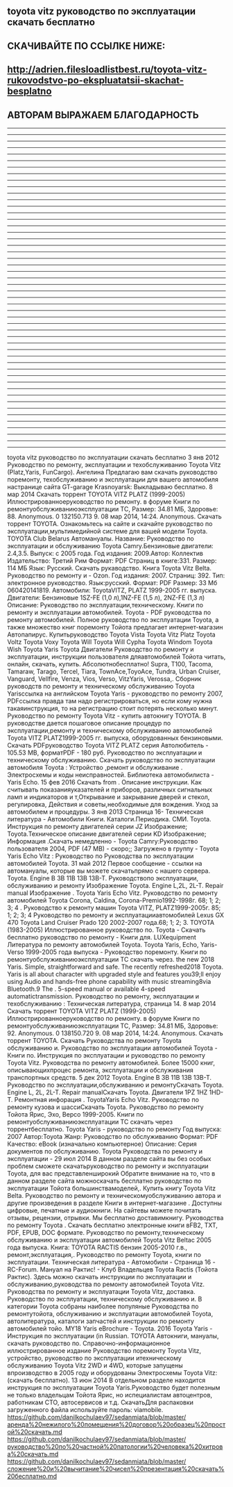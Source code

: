toyota vitz руководство по эксплуатации скачать бесплатно
--------------------------------------------------
СКАЧИВАЙТЕ ПО ССЫЛКЕ НИЖЕ:
--------------------------------------------------
http://adrien.filesloadlistbest.ru/toyota-vitz-rukovodstvo-po-ekspluatatsii-skachat-besplatno
--------------------------------------------------
АВТОРАМ ВЫРАЖАЕМ БЛАГОДАРНОСТЬ
--------------------------------------------------
--------------------------------------------------
--------------------------------------------------
--------------------------------------------------
--------------------------------------------------
--------------------------------------------------
--------------------------------------------------
--------------------------------------------------
--------------------------------------------------
--------------------------------------------------
--------------------------------------------------
--------------------------------------------------
--------------------------------------------------
--------------------------------------------------
--------------------------------------------------
--------------------------------------------------
--------------------------------------------------
--------------------------------------------------
--------------------------------------------------
--------------------------------------------------
--------------------------------------------------
--------------------------------------------------
--------------------------------------------------
--------------------------------------------------
--------------------------------------------------
--------------------------------------------------
--------------------------------------------------
--------------------------------------------------
--------------------------------------------------
--------------------------------------------------
--------------------------------------------------
--------------------------------------------------
--------------------------------------------------
--------------------------------------------------
--------------------------------------------------
--------------------------------------------------
--------------------------------------------------
--------------------------------------------------
--------------------------------------------------
--------------------------------------------------
--------------------------------------------------
--------------------------------------------------
--------------------------------------------------
--------------------------------------------------
--------------------------------------------------
--------------------------------------------------
--------------------------------------------------
--------------------------------------------------
--------------------------------------------------
--------------------------------------------------
--------------------------------------------------
toyota vitz руководство по эксплуатации скачать бесплатно 3 янв 2012  Руководство по ремонту, эксплуатации и техобслуживанию Toyota Vitz (Platz,Yaris, FunCargo). Ангелина  Предлагаю вам скачать руководство поремонту, техобслуживанию и эксплуатации для вашего автомобиля настранице сайта GT-garage Krasnoyarsk:  Выкладываю бесплатно. 8 мар 2014  Скачать торрент TOYOTA VITZ  PLATZ (1999-2005) Иллюстрированноеруководство по ремонту. в форуме Книги по ремонтуобслуживаниюэксплуатации ТС, Размер: 34.81 МБ, Здоровье: 88. Anonymous. 0 132150.713 9. 08 мар 2014, 14:24. Anonymous. Скачать торрент TOYOTA. Ознакомьтесь на сайте и скачайте руководство по эксплуатации,мультимедийной системе для вашей модели Toyota. TOYOTA Club Belarus  Автомануалы. Название: Руководство по эксплуатации и обслуживанию Toyota Camry.Бензиновые двигатели: 2.4,3.5. Выпуск: с 2005 года. Год издания: 2009.Автор: Коллектив Издательство: Третий Рим Формат: PDF Страниц в книге:331. Размер: 114 МБ Язык: Русский. Скачать рукаводство. Книга Toyota Vitz  Belta. Руководство по ремонту и  - Ozon. Год издания: 2007. Страниц: 392. Тип: электронное руководство. Язык:русский. Формат: PDF Размер: 33 Мб 060420141819. Автомобили: ToyotaVITZ, PLATZ 1999-2005 гг. выпуска. Двигатели: Бензиновые 1SZ-FE (1,0 л),1NZ-FE (1,5 л), 2NZ-FE (1,3 л) Описание: Руководство по эксплуатации,техническому. Книги по ремонту и эксплуатации автомобилей. Toyota - PDF руководства по ремонту автомобилей. Полное руководство по эксплуатации Toyota, а также множество книг поремонту Тойота предлагает интернет-магазин Автопапирус. Купитьруководство  Toyota Vista  Toyota Vitz  Platz  Toyota Voltz  Toyota Voxy Toyota Will  Toyota Will Cypha  Toyota Windom  Toyota Wish  Toyota Yaris Toyota Двигатели
Руководство по ремонту и эксплуатации, инструкции пользователя дляавтомобилей Тойота читать, онлайн, скачать, купить.  Абсолютнобесплатно!  Supra, T100, Tacoma, Tamaraw, Tarago, Tercel, Tiara, TownAce,ToyoAce, Tundra, Urban Cruiser, Vanguard, Vellfire, Venza, Vios, Verso, VitzYaris, Verossa,. Сборник руководств по ремонту и техническому обслуживанию Toyota Yarisссылка  на английском Toyota Yaris - руководство по ремонту 2007, PDFссылка правда там надо регистрироваться, но если кому нужна такаяинструкция, то на регистрацию стоит потерять несколько минут. Руководство по ремонту Toyota Vitz - купить автокнигу TOYOTA. В руководстве дается пошаговое описание процедур по эксплуатации,ремонту и техническому обслуживанию автомобилей Toyota VITZ  PLATZ1999-2005 гг. выпуска, оборудованных бензиновыми.  Скачать PDFруководство Toyota VITZ  PLATZ серия Автолюбитель - 105.53 MB, форматPDF - 180 руб. Руководство по эксплуатации и техническому обслуживанию. Скачать руководство по эксплуатации автомобиля Toyota : Устройство ,ремонт и обслуживание . Электросхемы и коды неисправностей. Библиотека автомобилиста - Yaris  Echo. 15 фев 2016  Скачать from . Описание инструкции. Как считывать показанияуказателей и приборов, различных сигнальных ламп и индикаторов и т,Открывание и закрывание дверей и стекол, регулировка, Действия и советы,необходимые для вождения. Уход за автомобилем и процедуры. 3 янв 2013  Страница 16- Техническая литература - Автомобили Книги. Каталоги.Периодика. СМИ. Toyota. Инструкция по ремонту двигателей серии JZ Изображение; Toyota.Техническое описание двигателей серии KD Изображение; Информация .Скачать немедленно - Toyota Camry:Руководство пользователя 2004, PDF (47 MB) - скоро;; Загружено в группу - Toyota Yaris Echo Vitz : Руководство по
Руководства по эксплуатации автомобилей Toyota. 31 май 2012  Первое сообщение - ссылки на автомануалы, которые вы можете скачатьпрямо с нашего сервера.  Toyota. Engine B 3B 11B 13B 13B-T. Руководствопо эксплуатации, обслуживанию и ремонту Изображение Toyota. Engine L,2L, 2L-T. Repair manual Изображение . Toyota Yaris Echo Vitz. Руководство по ремонту автомобилей Toyota Corona, Caldina, Corona-Premio1992-1998г. 68; 1; 2; 3; 4 . Руководство к ремонту машин Toyota VITZ, PLATZ1999-2005г. 85; 1; 2; 3; 4  Руководство по ремонту и эксплуатацииавтомобилей Lexus GX 470 Toyota Land Cruiser Prado 120 2002-2007 года.68; 1; 2; 3. TOYOTA (1983-2005) Иллюстрированное руководство по. Toyota - Скачать бесплатно руководство по ремонту - Книги для. LUXequipment  Литература по ремонту автомобилей Toyota. Toyota Yaris, Echo, Yaris-Verso 1999-2005 года выпуска - Руководство поремонту. Книги по ремонтуобслуживаниюэксплуатации ТС скачать через. the new 2018 Yaris. Simple, straightforward and safe. The recently refreshed2018 Toyota. Yaris is all about character  with upgraded style and features you39;ll enjoy using  Audio and hands-free phone capability with music streaming8via Bluetooth.9 The . 5-speed manual or available 4-speed automatictransmission. Руководство по ремонту, эксплуатации и техобслуживанию
: Техническая литература, страница 14. 8 мар 2014  Скачать торрент TOYOTA VITZ  PLATZ (1999-2005) Иллюстрированноеруководство по ремонту. в форуме Книги по ремонтуобслуживаниюэксплуатации ТС, Размер: 34.81 МБ, Здоровье: 92. Anonymous. 0 138150.720 9. 08 мар 2014, 14:24. Anonymous. Скачать торрент TOYOTA. Скачать Руководства по ремонту Toyota обслуживанию и. Руководство по эксплуатации автомобилей Toyota - Книги по. Инструкция по эксплуатации и руководство по ремонту Toyota Vitz. Руководства по ремонту автомобилей. Более 15000 книг, описывающихпроцес ремонта, эксплуатации и обслуживания транспортных средств. 5 дек 2012  Toyota. Engine B 3B 11B 13B 13B-T. Руководство по эксплуатации,обслуживанию и ремонтуСкачать Toyota. Engine L, 2L, 2L-T. Repair manualСкачать Toyota. Двигатели 1PZ 1HZ 1HD-T. Ремонтная инфорация . ToyotaYaris Echo Vitz. Руководство по ремонту кузова и шассиСкачать Toyota. Руководство по ремонту Тойота Ярис, Эхо, Версо 1999-2005. Книги по ремонтуобслуживаниюэксплуатации ТС скачать через торрентбесплатно.  Toyota Yaris - руководство по ремонту Год выпуска: 2007 Автор:Toyota Жанр: Руководство по обслуживанию Формат: PDF Качество: eBook (изначально компьютерное) Описание: Серия документов по обслуживанию. Toyota Руководства по ремонту и эксплуатации -
29 июл 2014  В данном разделе сайта вы без особых проблем сможете скачатьруководство по ремонту и эксплуатации Toyota, для вас представленширокий  Обратите внимание на то, что в данном разделе сайта можноскачать бесплатно руководство по эксплуатации Тойота большинствамоделей,. Купить книгу Toyota Vitz  Belta. Руководство по ремонту и техническомуобслуживанию автора и другие произведения в разделе Книги в интернет-магазине . Доступны цифровые, печатные и аудиокниги. На сайтевы можете почитать отзывы, рецензии, отрывки. Мы бесплатно доставимкнигу. Руководства по ремонту Toyota . Скачать бесплатно электронные книги вFB2, TXT, PDF, EPUB, DOC формате.  Руководство по ремонту,техническому обслуживанию и эксплуатации автомобилей Toyota Vitz  Beltac 2005 года выпуска. Книга: TOYOTA RACTIS бензин 2005-2010 г.в., ремонт,эксплуатация,. Руководство по ремонту Toyota, книги по эксплуатации. Техническая литература - Автомобили - Страница 16 - RC-Forum. Мануал на Рактис! - Клуб Владельцев Toyota Ractis (Тойота Рактис). Здесь можно скачать инструкции по эксплуатации и обслуживанию,руководства по ремонту автомобилей Toyota Vitz. Руководства по ремонту и эксплуатации Toyota Vitz, доставка. Руководство по эксплуатации, техническому обслуживанию и. В категории Toyota собраны наиболее популяные Руководства по ремонтутойота, обслуживанию и эксплуатации автомобилей Toyota, автолитература, каталоги запчастей и инструкции по ремонту автомобилей тойо.
MY18 Yaris eBrochure - Toyota. 2016 Toyota Yaris - Инструкция по эксплуатации (in Russian. TOYOTA  Автокниги, мануалы, скачать руководство по. Справочно-информационное иллюстрированное издание Руководство поремонту Toyota Vitz, устройство, руководство по эксплуатации итехническому обслуживанию Toyota Vitz 2WD и 4WD, которые запущены впроизводство в 2005 году и оборудованы  Электросхемы Toyota Vitz: (скачать бесплатно). 13 июн 2014  В отдельном разделе находится инструкция по эксплуатации Toyota Yaris.Руководство будет полезным не только владельцам Тойота Ярис, но испециалистам автоцентров, работникам СТО, автосервисов и т.д. СкачатьДля распаковки загруженного файла используйте пароль: viamobile.
https://github.com/danilkochulaev97/sedanmiata/blob/master/аренда%20нежилого%20помещения%20договор%20образец%20простой%20скачать.md
https://github.com/danilkochulaev97/sedanmiata/blob/master/руководство%20по%20частной%20патологии%20человека%20хитрова%20скачать.md
https://github.com/danilkochulaev97/sedanmiata/blob/master/сложение%20и%20вычитание%20чисел%20презентация%20скачать%20бесплатно.md